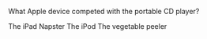 <p>What Apple device competed with the portable CD player?</p>
<multiplechoiceresponse>
  <choicegroup label="What Apple device competed with the portable CD player?" type="MultipleChoice">
    <choice correct="false">The iPad</choice>
    <choice correct="false">Napster</choice>
    <choice correct="true">The iPod</choice>
    <choice correct="false">The vegetable peeler</choice>
  </choicegroup>
</multiplechoiceresponse>